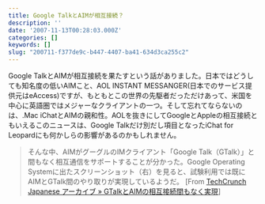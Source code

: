```yaml
---
title: Google TalkとAIMが相互接続？
description: ''
date: '2007-11-13T00:28:03.000Z'
categories: []
keywords: []
slug: "200711-f377de9c-b447-4407-ba41-634d3ca255c2"
---
```

Google TalkとAIMが相互接続を果たすという話がありました。日本ではどうしても知名度の低いAIMこと、AOL INSTANT MESSANGER(日本でのサービス提供元はeAccess)ですが、もともとこの世界の先駆者だっただけあって、米国を中心に英語圏ではメジャーなクライアントの一つ。そして忘れてならないのは、.Mac iChatとAIMの親和性。AOLを抜きにしてGoogleとAppleの相互接続ともいえるこのニュースは、Google Talkだけ別だし項目となったiChat for Leopardにも何かしらの影響があるのかもしれません。

> そんな中、AIMがグーグルのIMクライアント「Google Talk（GTalk）」と間もなく相互通信をサポートすることが分かった。Google Operating Systemに出たスクリーンショット（右）を見ると、試験利用では既にAIMとGTalk間のやり取りが実現しているようだ。 \[From [TechCrunch Japanese アーカイブ » GTalkとAIMの相互接続間もなく実現](http://jp.techcrunch.com/archives/thats-your-aim-in-my-gtalk/)\]